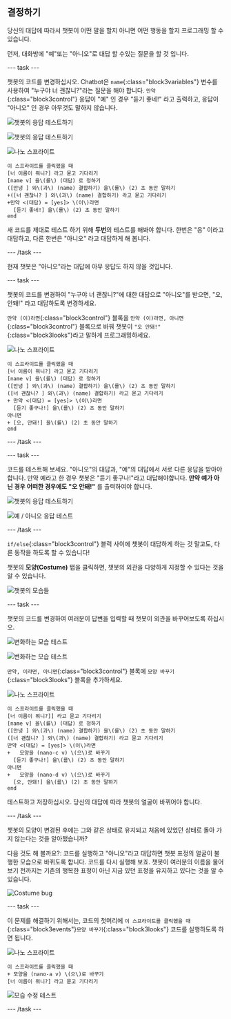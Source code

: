## 결정하기

당신의 대답에 따라서 챗봇이 어떤 말을 할지 아니면 어떤 행동을 할지 프로그래밍 할 수 있습니다.

먼저, 대화방에 "예"또는 "아니오"로 대답 할 수있는 질문을 할 것 입니다.

--- task ---

챗봇의 코드를 변경하십시오. Chatbot은 `name`{:class="block3variables"} 변수를 사용하여 "누구야 너 괜찮니?"라는 질문을 해야 합니다. `만약`{:class="block3control"} 응답이 "예" 인 경우 "듣기 좋네!" 라고 출력하고, 응답이 "아니오" 인 경우 아무것도 말하지 않습니다.

![챗봇의 응답 테스트하기](images/chatbot-if-test1-annotated.png)

![챗봇의 응답 테스트하기](images/chatbot-if-test2.png)

![나노 스프라이트](images/nano-sprite.png)

```blocks3
이 스프라이트를 클릭했을 때
[너 이름이 뭐니?] 라고 묻고 기다리기
[name v] 을\(를\) (대답) 로 정하기
([안녕 ] 와\(과\) (name) 결합하기) 을\(를\) (2) 초 동안 말하기
+([너 괜찮니? ] 와\(과\) (name) 결합하기) 라고 묻고 기다리기
+만약 <(대답) = [yes]> \(이\)라면 
  [듣기 좋네!] 을\(를\) (2) 초 동안 말하기
end
```

새 코드를 제대로 테스트 하기 위해 **두번**의 테스트를 해봐야 합니다. 한번은 "응" 이라고 대답하고, 다른 한번은 "아니오" 라고 대답하게 해 봅니다.

--- /task ---

현재 챗봇은 "아니오"라는 대답에 아무 응답도 하지 않을 것입니다.

--- task ---

챗봇의 코드를 변경하여 "누구야 너 괜찮니?"에 대한 대답으로 "아니오"를 받으면, "오, 안돼!" 라고 대답하도록 변경하세요.

`만약 (이)라면`{:class="block3control"} 블록을 `만약 (이)라면, 아니면`{:class="block3control"} 블록으로 바꿔 챗봇이 `"오 안돼!"`{:class="block3looks"}라고 말하게 프로그래밍하세요.

![나노 스프라이트](images/nano-sprite.png)

```blocks3
이 스프라이트를 클릭했을 때
[너 이름이 뭐니?] 라고 묻고 기다리기
[name v] 을\(를\) (대답) 로 정하기
([안녕 ] 와\(과\) (name) 결합하기) 을\(를\) (2) 초 동안 말하기
([너 괜찮니? ] 와\(과\) (name) 결합하기) 라고 묻고 기다리기
+ 만약 <(대답) = [yes]> \(이\)라면 
  [듣기 좋구나!] 을\(를\) (2) 초 동안 말하기
아니면 
+ [오, 안돼!] 을\(를\) (2) 초 동안 말하기
end
```

--- /task ---

--- task ---

코드를 테스트해 보세요. "아니오"의 대답과, "예"의 대답에서 서로 다른 응답을 받아야합니다. 만약 예라고 한 경우 챗봇은 "듣기 좋구나!"라고 대답해야합니다. **만약 예가 아닌 경우 어떠한 경우에도 "오 안돼!"** 를 출력하여야 합니다.

![챗봇의 응답 테스트하기](images/chatbot-if-test2.png)

![예 / 아니오 응답 테스트](images/chatbot-if-else-test.png)

--- /task ---

`if/else`{:class="block3control"} 블럭 사이에 챗봇이 대답하게 하는 것 말고도, 다른 동작을 하도록 할 수 있습니다!

챗봇의 **모양(Costume)** 탭을 클릭하면, 챗봇의 외관을 다양하게 지정할 수 있다는 것을 알 수 있습니다.

![챗봇의 모습들](images/chatbot-costume-view-annotated.png)

--- task ---

챗봇의 코드를 변경하여 여러분이 답변을 입력할 때 챗봇이 외관을 바꾸어보도록 하십시오.

![변화하는 모습 테스트](images/chatbot-costume-test1.png)

![변화하는 모습 테스트](images/chatbot-costume-test2.png)

`만약, 이라면, 아니면`{:class="block3control"} 블록에 `모양 바꾸기`{:class="block3looks"} 블록을 추가하세요.

![나노 스프라이트](images/nano-sprite.png)

```blocks3
이 스프라이트를 클릭했을 때
[너 이름이 뭐니?]] 라고 묻고 기다리기
[name v] 을\(를\) (대답) 로 정하기
([안녕 ] 와\(과\) (name) 결합하기) 을\(를\) (2) 초 동안 말하기
([너 괜찮니? ] 와\(과\) (name) 결합하기) 라고 묻고 기다리기
만약 <(대답) = [yes]> \(이\)라면 
+   모양을 (nano-c v) \(으\)로 바꾸기
  [듣기 좋구나!] 을\(를\) (2) 초 동안 말하기
아니면 
+   모양을 (nano-d v) \(으\)로 바꾸기
  [오, 안돼!] 을\(를\) (2) 초 동안 말하기
end
```

테스트하고 저장하십시오. 당신의 대답에 따라 챗봇의 얼굴이 바뀌어야 합니다.

--- /task ---

챗봇의 모양이 변경된 후에는 그와 같은 상태로 유지되고 처음에 있었던 상태로 돌아 가지 않는다는 것을 알아챘습니까?

다음 것도 해 볼까요?: 코드를 실행하고 "아니오"라고 대답하면 챗봇 표정의 얼굴이 불행한 모습으로 바뀌도록 합니다. 코드를 다시 실행해 보죠. 챗봇이 여러분의 이름을 물어보기 전까지는 기존의 행복한 표정이 아닌 지금 있던 표정을 유지하고 있다는 것을 알 수 있습니다.

![Costume bug](images/chatbot-costume-bug-test.png)

--- task ---

이 문제를 해결하기 위해서는, 코드의 첫머리에 `이 스프라이트를 클릭했을 때`{:class="block3events"}`모양 바꾸기`{:class="block3looks"} 코드를 실행하도록 하면 됩니다.

![나노 스프라이트](images/nano-sprite.png)

```blocks3
이 스프라이트를 클릭했을 때
+ 모양을 (nano-a v) \(으\)로 바꾸기
[너 이름이 뭐니?] 라고 묻고 기다리기
```

![모습 수정 테스트](images/chatbot-costume-fix-test.png)

--- /task ---